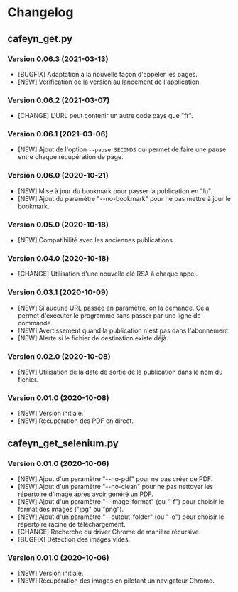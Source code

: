 # Changelog

## cafeyn_get.py 

### Version 0.06.3 (2021-03-13)
- [BUGFIX] Adaptation à la nouvelle façon d'appeler les pages. 
- [NEW] Vérification de la version au lancement de l'application. 

### Version 0.06.2 (2021-03-07)
- [CHANGE] L'URL peut contenir un autre code pays que "fr". 

### Version 0.06.1 (2021-03-06)
- [NEW] Ajout de l'option `--pause SECONDS` qui permet de faire une pause entre chaque récupération de page. 

### Version 0.06.0 (2020-10-21)
- [NEW] Mise à jour du bookmark pour passer la publication en "lu". 
- [NEW] Ajout du paramètre "--no-bookmark" pour ne pas mettre à jour le bookmark. 

### Version 0.05.0 (2020-10-18)
- [NEW] Compatibilité avec les anciennes publications. 

### Version 0.04.0 (2020-10-18)
- [CHANGE] Utilisation d'une nouvelle clé RSA à chaque appel. 

### Version 0.03.1 (2020-10-09)
- [NEW] Si aucune URL passée en paramètre, on la demande. Cela permet d'exécuter le programme sans passer par une ligne de commande. 
- [NEW] Avertissement quand la publication n'est pas dans l'abonnement. 
- [NEW] Alerte si le fichier de destination existe déjà. 

### Version 0.02.0 (2020-10-08)
- [NEW] Utilisation de la date de sortie de la publication dans le nom du fichier. 

### Version 0.01.0 (2020-10-08)
- [NEW] Version initiale. 
- [NEW] Récupération des PDF en direct. 


## cafeyn_get_selenium.py 

### Version 0.01.0 (2020-10-06)
- [NEW] Ajout d'un paramètre "--no-pdf" pour ne pas créer de PDF. 
- [NEW] Ajout d'un paramètre "--no-clean" pour ne pas nettoyer les répertoire d'image après avoir généré un PDF. 
- [NEW] Ajout d'un paramètre "--image-format" (ou "-f") pour choisir le format des images ("jpg" ou "png"). 
- [NEW] Ajout d'un paramètre "--output-folder" (ou "-o") pour choisir le répertoire racine de téléchargement. 
- [CHANGE] Recherche du driver Chrome de manière récursive. 
- [BUGFIX] Détection des images vides. 

### Version 0.01.0 (2020-10-06) 
- [NEW] Version initiale. 
- [NEW] Récupération des images en pilotant un navigateur Chrome. 
